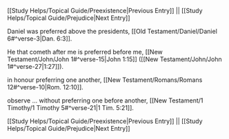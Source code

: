 [[Study Helps/Topical Guide/Preexistence|Previous Entry]]  ||  [[Study Helps/Topical Guide/Prejudice|Next Entry]]

 Daniel was preferred above the presidents, [[Old Testament/Daniel/Daniel 6#^verse-3|Dan. 6:3]].

 He that cometh after me is preferred before me, [[New Testament/John/John 1#^verse-15|John 1:15]] ([[New Testament/John/John 1#^verse-27|1:27]]).

 in honour preferring one another, [[New Testament/Romans/Romans 12#^verse-10|Rom. 12:10]].

 observe ... without preferring one before another, [[New Testament/1 Timothy/1 Timothy 5#^verse-21|1 Tim. 5:21]].

[[Study Helps/Topical Guide/Preexistence|Previous Entry]]  ||  [[Study Helps/Topical Guide/Prejudice|Next Entry]]